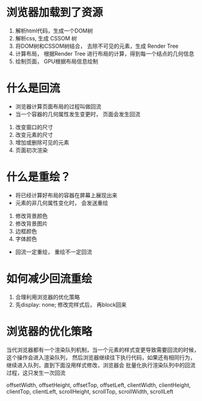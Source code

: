 # 浏览器加载到了资源
1. 解析html代码，生成一个DOM树
2. 解析css, 生成 CSSOM 树
3. 将DOM树和CSSOM树结合， 去除不可见的元素，生成 Render Tree
4. 计算布局， 根据Render Tree 进行布局的计算，得到每一个结点的几何信息
5. 绘制页面， GPU根据布局信息绘制


# 什么是回流
- 浏览器计算页面布局的过程叫做回流
- 当一个容器的几何属性发生变更时， 页面会发生回流

1. 改变窗口的尺寸
2. 改变元素的尺寸
3. 增加或删除可见的元素
4. 页面初次渲染

# 什么是重绘？
- 将已经计算好布局的容器在屏幕上展现出来
- 元素的非几何属性变化时， 会发送重绘

1. 修改背景颜色
2. 修改背景图片
3. 边框颜色
4. 字体颜色

- 回流一定重绘， 重绘不一定回流

# 如何减少回流重绘
1. 合理利用浏览器的优化策略
2. 先display: none; 修改完样式后， 再block回来




# 浏览器的优化策略
当代浏览器都有一个渲染队列机制，当一个元素的样式变更导致需要回流的时候，这个操作会进入渲染队列，
然后浏览器继续往下执行代码，如果还有相同行为，继续进入队列，直到下面没用样式修改，浏览器会
批量化执行渲染队列中的回流过程，这只发生一次回流

offsetWidth, offsetHeight, offsetTop, offsetLeft,
clientWidth, clientHeight, clientTop, clientLeft,
scrollHeight, scrollTop, scrollWidth, scrollLeft